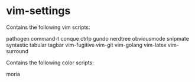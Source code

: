 vim-settings
============

Contains the following vim scripts:

pathogen
command-t
conque
ctrlp
gundo
nerdtree
obviousmode
snipmate
syntastic
tabular
tagbar
vim-fugitive
vim-git
vim-golang
vim-latex
vim-surround

Contains the following color scripts:

moria

